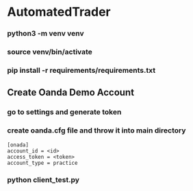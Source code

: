 # AutomatedTrader

### python3 -m venv venv
### source venv/bin/activate

### pip install -r requirements/requirements.txt

## Create Oanda Demo Account

### go to settings and generate token
### create oanda.cfg file and throw it into main directory

```
[onada]
account_id = <id>
access_token = <token>
account_type = practice
```

### python client_test.py
